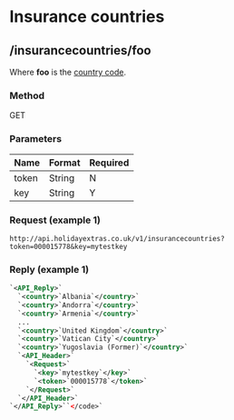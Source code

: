 # Insurance countries





## /insurancecountries/foo

Where **foo** is the [ country code](hxapi/insurance ).



### Method

GET



### Parameters

 | Name  | Format | Required | 
 | ----  | ------ | -------- | 
 | token | String | N        | 
 | key   | String | Y        | 




### Request (example 1)

```
http://api.holidayextras.co.uk/v1/insurancecountries?token=000015778&key=mytestkey
```










### Reply (example 1)

```xml
`<API_Reply>`
  `<country>`Albania`</country>`
  `<country>`Andorra`</country>`
  `<country>`Armenia`</country>`
  ...
  `<country>`United Kingdom`</country>`
  `<country>`Vatican City`</country>`
  `<country>`Yugoslavia (Former)`</country>`
  `<API_Header>`
    `<Request>`
      `<key>`mytestkey`</key>`
      `<token>`000015778`</token>`
    `</Request>`
  `</API_Header>`
`</API_Reply>``</code>`
